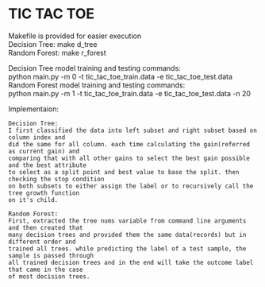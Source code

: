 # TIC TAC TOE

Makefile is provided for easier execution  
	Decision Tree: make d_tree  
	Random Forest: make r_forest  

Decision Tree model training and testing commands:  
	python main.py -m 0 -t tic_tac_toe_train.data -e tic_tac_toe_test.data  
Random Forest model training and testing commands:  
	python main.py -m 1 -t tic_tac_toe_train.data -e tic_tac_toe_test.data -n 20  
	
Implementaion:

	Decision Tree:
	I first classified the data into left subset and right subset based on column index and 
	did the same for all column. each time calculating the gain(referred as current gain) and 
	comparing that with all other gains to select the best gain possible and the best attribute 
	to select as a split point and best value to base the split. then checking the stop condition 
	on both subsets to either assign the label or to recursively call the tree growth function 
	on it's child.

	Random Forest:
	First, extracted the tree nums variable from command line arguments and then created that 
	many decision trees and provided them the same data(records) but in different order and 
	trained all trees. while predicting the label of a test sample, the sample is passed through 
	all trained decision trees and in the end will take the outcome label that came in the case 
	of most decision trees.
